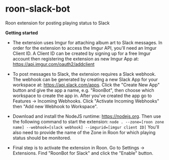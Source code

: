 # roon-slack-bot
Roon extension for posting playing status to Slack

**Getting started**

* The extension uses Imgur for attaching album art to Slack messages. In order for the extension to access the Imgur API, you'll need an Imgur Client ID. A Client ID can be created by signing up for a free Imgur account then registering the extension as new Imgur App at: https://api.imgur.com/oauth2/addclient

* To post messages to Slack, the extension requires a Slack webhook. The webhook can be generated by creating a new Slack App for your workspace at: https://api.slack.com/apps. Click the "Create New App" button and give the app a name, e.g. "RoonBot", then choose which workspace to create the app in. After you've created the app go to Features -> Incoming Webhooks. Click "Activate Incoming Webhooks" then "Add new Webhook to Workspace".

* Download and install the NodeJS runtime: https://nodejs.org. Then use the following command to start the extension: `node . --zone=[roon zone name] --webhook=[slack webhook] --imgurid=[imgur client ID]` You'll also need to provide the name of the Zone in Roon for which playing status should be monitored.

* Final step is to activate the extension in Roon. Go to Settings -> Extensions. Find "RoonBot for Slack" and click the "Enable" button.
